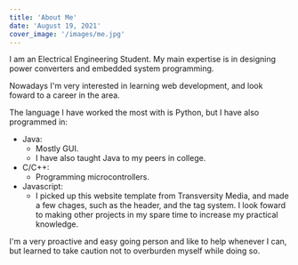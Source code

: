 ```yaml
---
title: 'About Me'
date: 'August 19, 2021'
cover_image: '/images/me.jpg'
---
```


I am an Electrical Engineering Student. My main expertise is in designing power converters and embedded system
programming.

Nowadays I'm very interested in learning web development, and look foward to a career in the area.

The language I have worked the most with is Python, but I have also programmed in:

- Java:
  - Mostly GUI. 
  - I have also taught Java to my peers in college.
- C/C++: 
  - Programming microcontrollers.
- Javascript: 
  - I picked up this website template from Transversity Media, and made a few chages, such as the header, and the tag system. I look foward to making other projects in my spare time to increase my practical knowledge.

I'm a very proactive and easy going person and like to help whenever I can, but learned to take caution not to overburden myself while doing so.

